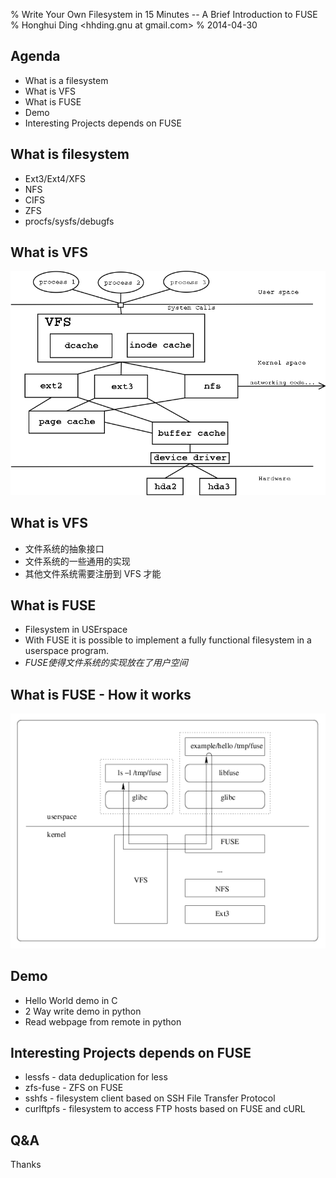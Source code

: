 % Write Your Own Filesystem in 15 Minutes -- A Brief Introduction to FUSE
% Honghui Ding <hhding.gnu at gmail.com>
% 2014-04-30

## Agenda
- What is a filesystem
- What is VFS
- What is FUSE
- Demo
- Interesting Projects depends on FUSE

## What is filesystem
- Ext3/Ext4/XFS
- NFS
- CIFS
- ZFS
- procfs/sysfs/debugfs

## What is VFS
![](files/vfs_relations_static.png)

## What is VFS
- 文件系统的抽象接口
- 文件系统的一些通用的实现
- 其他文件系统需要注册到 VFS 才能

## What is FUSE
- Filesystem in USErspace
- With FUSE it is possible to implement a fully functional filesystem in a userspace program.
- *FUSE使得文件系统的实现放在了用户空间*

## What is FUSE - How it works
![](files/fuse_structure.png)

## Demo
- Hello World demo in C
- 2 Way write demo in python
- Read webpage from remote in python

## Interesting Projects depends on FUSE
- lessfs - data deduplication for less
- zfs-fuse - ZFS on FUSE
- sshfs - filesystem client based on SSH File Transfer Protocol
- curlftpfs - filesystem to access FTP hosts based on FUSE and cURL

## Q&A

Thanks
